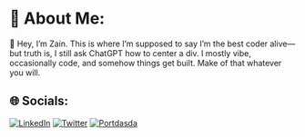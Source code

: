 # 💫 About Me:

👋 Hey, I’m Zain. This is where I’m supposed to say I’m the best coder alive—but truth is, I still ask ChatGPT how to center a div. I mostly vibe, occasionally code, and somehow things get built. Make of that whatever you will.


<!--

👋 Hi, I'm Zain, an AI Engineer specializing in **Generative AI** and full stack development. I love building scalable applications and exploring AI integration in web technologies.

🚀 Currently working on projects that integrate large language models and **generative AI** into scalable web applications, creating personalized user experiences.

🤖 Experienced in **developing** and deploying machine learning models, with a focus on **natural language processing**.
-->


<!--
## 💻 Skills:




<table>
  <tr>
    <td valign="top" width="33%">
      <h4 align="center">Programming Languages</h4>
      <div align="center">
        <img src="https://img.shields.io/badge/-Python-blue?style=flat-square&logo=python&logoColor=white" alt="Python" />
        <img src="https://img.shields.io/badge/-C++-blue?style=flat-square&logo=c%2B%2B&logoColor=white" alt="C++" />
        <img src="https://img.shields.io/badge/-C%23-blue?style=flat-square&logo=c-sharp&logoColor=white" alt="C#" />
        <img src="https://img.shields.io/badge/-JavaScript-yellow?style=flat-square&logo=javascript&logoColor=white" alt="JavaScript" />
        <img src="https://img.shields.io/badge/-TypeScript-blue?style=flat-square&logo=typescript&logoColor=white" alt="TypeScript" />
      </div>
    </td>
    <td valign="top" width="33%">
      <h4 align="center">Web Development</h4>
      <div align="center">
        <img src="https://img.shields.io/badge/-React-blue?style=flat-square&logo=react&logoColor=white" alt="React" />
        <img src="https://img.shields.io/badge/-Node.js-green?style=flat-square&logo=node.js&logoColor=white" alt="Node.js" />
        <img src="https://img.shields.io/badge/-Next.js-black?style=flat-square&logo=next.js&logoColor=white" alt="Next.js" />
        <img src="https://img.shields.io/badge/-Express-lightgrey?style=flat-square&logo=express&logoColor=white" alt="Express" />
        <img src="https://img.shields.io/badge/-Tailwind_CSS-blue?style=flat-square&logo=tailwind-css&logoColor=white" alt="Tailwind CSS" />
        <img src="https://img.shields.io/badge/-Material_UI-blue?style=flat-square&logo=material-ui&logoColor=white" alt="Material-UI" />
      </div>
    </td>
    <td valign="top" width="33%">
      <h4 align="center">Databases & Cloud</h4>
      <div align="center">
        <img src="https://img.shields.io/badge/-MongoDB-green?style=flat-square&logo=mongodb&logoColor=white" alt="MongoDB" />
        <img src="https://img.shields.io/badge/Chroma-FF5733?style=flat-square&logo=chroma&logoColor=white" alt="Chroma" />
        <img src="https://img.shields.io/badge/-NoSQL-green?style=flat-square&logo=mongodb&logoColor=white" alt="NoSQL" />
        <img src="https://img.shields.io/badge/-SQL-lightgrey?style=flat-square&logo=sql&logoColor=white" alt="SQL" />
      </div>
    </td>
  </tr>
  <tr>
    <td valign="top" width="33%">
      <h4 align="center">AI & Machine Learning</h4>
      <div align="center">
        <img src="https://img.shields.io/badge/-TensorFlow-orange?style=flat-square&logo=tensorflow&logoColor=white" alt="TensorFlow" />
        <img src="https://img.shields.io/badge/-PyTorch-orange?style=flat-square&logo=pytorch&logoColor=white" alt="PyTorch" />
        <img src="https://img.shields.io/badge/-Keras-red?style=flat-square&logo=keras&logoColor=white" alt="Keras" />
        <img src="https://img.shields.io/badge/-Transformers-yellow?style=flat-square&logo=huggingface&logoColor=white" alt="Transformers" />
        <img src="https://img.shields.io/badge/-Hugging_Face-yellow?style=flat-square&logo=huggingface&logoColor=white" alt="Hugging Face" />
        <img src="https://img.shields.io/badge/-LlamaIndex-green?style=flat-square&logo=llama&logoColor=white" alt="LlamaIndex" />
      </div>
    </td>
    <td valign="top" width="33%">
      <h4 align="center">Data Science</h4>
      <div align="center">
        <img src="https://img.shields.io/badge/-Pandas-lightgrey?style=flat-square&logo=pandas&logoColor=white" alt="Pandas" />
        <img src="https://img.shields.io/badge/-Numpy-blue?style=flat-square&logo=numpy&logoColor=white" alt="Numpy" />
        <img src="https://img.shields.io/badge/-Matplotlib-lightgrey?style=flat-square&logo=matplotlib&logoColor=white" alt="Matplotlib" />
        <img src="https://img.shields.io/badge/-Seaborn-blue?style=flat-square&logo=seaborn&logoColor=white" alt="Seaborn" />
      </div>
    </td>
    <td valign="top" width="33%">
      <h4 align="center">Generative AI Frameworks</h4>
      <div align="center">
        <img src="https://img.shields.io/badge/Transformers-FFDA1E?style=flat-square&logo=huggingface&logoColor=black" alt="Transformers" />
        <img src="https://img.shields.io/badge/LangChain-0052CC?style=flat-square&logo=langchain&logoColor=white" alt="LangChain" />
        <img src="https://img.shields.io/badge/LLamaIndex-008080?style=flat-square&logo=llama&logoColor=white" alt="LLamaIndex" />
        <img src="https://img.shields.io/badge/Ollama-800080?style=flat-square&logo=ollama&logoColor=white" alt="Ollama" />
        <img src="https://img.shields.io/badge/GPT-FFB6C1?style=flat-square&logo=openai&logoColor=black" alt="GPT" />
        <img src="https://img.shields.io/badge/DSPy-1E90FF?style=flat-square&logo=dspy&logoColor=white" alt="DSPy" />
        <img src="https://img.shields.io/badge/llama.cpp-FF4500?style=flat-square&logo=llama&logoColor=white" alt="llama.cpp" />
      </div>
    </td>
  </tr>
</table>

-->



<!--
[![Stack Overflow](https://img.shields.io/badge/-Stack_Overflow-F58025?style=for-the-badge&logo=stack-overflow&logoColor=white)](https://stackoverflow.com/users/23368530/zain-al-abidin) 
[![Hugging Face](https://img.shields.io/badge/-Hugging_Face-yellow?style=for-the-badge&logo=huggingface&logoColor=white)](https://huggingface.co/zain2983) 
-->
## 🌐 Socials:
[![LinkedIn](https://img.shields.io/badge/-LinkedIn-blue?style=for-the-badge&logo=linkedin&logoColor=white)](https://www.linkedin.com/in/zain-al-abidin-773a98243/) [![Twitter](https://img.shields.io/badge/-Twitter-blue?style=for-the-badge&logo=twitter&logoColor=white)](https://x.com/xcr_zain) [![Portdasda](https://img.shields.io/badge/-Portfolio-black?style=for-the-badge&logo=framer&logoColor=white)](https://zain2983.vercel.app/)
